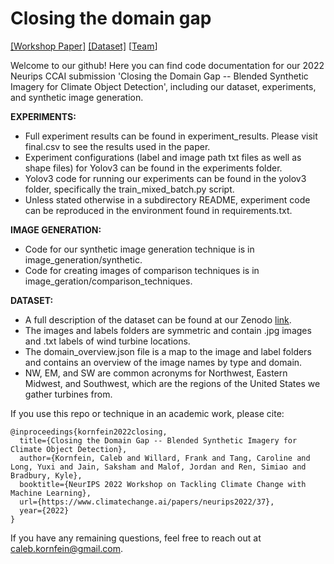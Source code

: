 # Closing the domain gap

[[Workshop Paper]](https://www.climatechange.ai/papers/neurips2022/37) [[Dataset]](https://zenodo.org/record/7385227#.Y419qezMLdr) [[Team](https://bassconnections.duke.edu/project-teams/creating-artificial-worlds-ai-improve-energy-access-data-2021-2022)]

Welcome to our github! Here you can find code documentation for our 2022 Neurips CCAI submission 'Closing the Domain Gap -- Blended Synthetic Imagery for Climate Object Detection', including our dataset, experiments, and synthetic image generation. 

**EXPERIMENTS:**
- Full experiment results can be found in experiment_results. Please visit final.csv to see the results used in the paper.
- Experiment configurations (label and image path txt files as well as shape files) for Yolov3 can be found in the experiments folder.
- Yolov3 code for running our experiments can be found in the yolov3 folder, specifically the train_mixed_batch.py script.
- Unless stated otherwise in a subdirectory README, experiment code can be reproduced in the environment found in requirements.txt.

**IMAGE GENERATION:**
- Code for our synthetic image generation technique is in image_generation/synthetic.
- Code for creating images of comparison techniques is in image_geration/comparison_techniques.

**DATASET:**
- A full description of the dataset can be found at our Zenodo [link](https://zenodo.org/record/7385227#.Y419qezMLdr).
- The images and labels folders are symmetric and contain .jpg images and .txt labels of wind turbine locations.
- The domain_overview.json file is a map to the image and label folders and contains an overview of the image names by type and domain.
- NW, EM, and SW are common acronyms for Northwest, Eastern Midwest, and Southwest, which are the regions of the United States we gather turbines from.

If you use this repo or technique in an academic work, please cite:

```
@inproceedings{kornfein2022closing,
  title={Closing the Domain Gap -- Blended Synthetic Imagery for Climate Object Detection},
  author={Kornfein, Caleb and Willard, Frank and Tang, Caroline and Long, Yuxi and Jain, Saksham and Malof, Jordan and Ren, Simiao and Bradbury, Kyle},
  booktitle={NeurIPS 2022 Workshop on Tackling Climate Change with Machine Learning},
  url={https://www.climatechange.ai/papers/neurips2022/37},
  year={2022}
}
```

If you have any remaining questions, feel free to reach out at caleb.kornfein@gmail.com.